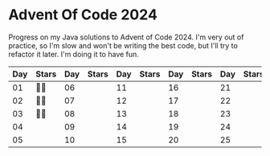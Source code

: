# Advent Of Code 2024

Progress on my Java solutions to Advent of Code 2024. I'm very out of practice, so I'm slow and won't be writing the best code, but I'll try to refactor it later. I'm doing it to have fun.

| Day | Stars | Day | Stars | Day | Stars | Day | Stars | Day | Stars |
|-----|--|-----|-------|-----|-------|-----|-------|-----|-------|
| 01  | 🌟🌟 | 06  |       | 11  |       | 16  |       | 21  |       |
| 02  | 🌟🌟 | 07  |       | 12  |       | 17  |       | 22  |       |
| 03  | 🌟🌟 | 08  |       | 13  |       | 18  |       | 23  |       |
| 04  |  | 09  |       | 14  |       | 19  |       | 24  |       |
| 05  |  | 10  |       | 15  |       | 20  |       | 25  |       |
